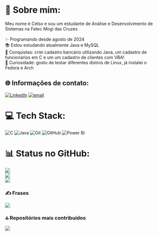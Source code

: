 # 💫 Sobre mim:
Meu nome é Celso e sou um estudante de Análise e Desenvolvimento de Sistemas na Fatec Mogi das Cruzes<br><br>✨ Programando desde agosto de 2024<br>📚 Estou estudando atualmente Java e MySQL<br>🎯 Conquistas: criei cadastro bancário utilizando Java, um cadastro de funcionários em C e um um cadastro de clientes com VBA!<br>🎲 Curiosidade: gosto de testar diferentes distros de Linux, já instalei o Fedora e Arch


## 🌐 Informações de contato:
[![LinkedIn](https://img.shields.io/badge/LinkedIn-%230077B5.svg?logo=linkedin&logoColor=white)](https://www.linkedin.com/in/celso-borges-90523525b/) [![email](https://img.shields.io/badge/Email-D14836?logo=gmail&logoColor=white)](mailto:borgesdesantanavicentecelso@gmail.com) 

# 💻 Tech Stack:
![C](https://img.shields.io/badge/c-%2300599C.svg?style=for-the-badge&logo=c&logoColor=white) ![Java](https://img.shields.io/badge/java-%23ED8B00.svg?style=for-the-badge&logo=openjdk&logoColor=white) ![Git](https://img.shields.io/badge/git-%23F05033.svg?style=for-the-badge&logo=git&logoColor=white) ![GitHub](https://img.shields.io/badge/github-%23121011.svg?style=for-the-badge&logo=github&logoColor=white) ![Power Bi](https://img.shields.io/badge/power_bi-F2C811?style=for-the-badge&logo=powerbi&logoColor=black)
# 📊 Status no GitHub:
![](https://github-readme-stats.vercel.app/api?username=celsoB-dev&theme=dark&hide_border=false&include_all_commits=false&count_private=false)<br/>
![](https://nirzak-streak-stats.vercel.app/?user=celsoB-dev&theme=dark&hide_border=false)<br/>
![](https://github-readme-stats.vercel.app/api/top-langs/?username=celsoB-dev&theme=dark&hide_border=false&include_all_commits=false&count_private=false&layout=compact)

### ✍️ Frases
![](https://quotes-github-readme.vercel.app/api?type=horizontal&theme=radical)

### 🔝 Repositórios mais contribuídos
![](https://github-contributor-stats.vercel.app/api?username=celsoB-dev&limit=5&theme=dark&combine_all_yearly_contributions=true)

<!-- Proudly created with GPRM ( https://gprm.itsvg.in ) -->
